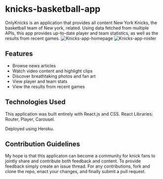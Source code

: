 # knicks-basketball-app

OnlyKnicks is an application that provides all content New York Knicks, the basketball team of New york, related. Using data fetched from multiple APIs, this app provides up-to-date player and team statistics, as well as the results from recent games. 
![Knicks-app-homepage](https://user-images.githubusercontent.com/76262430/111232555-8e19fd80-85a8-11eb-93f2-002c5b1f8048.png)
![Knicks-app-roster](https://user-images.githubusercontent.com/76262430/111232564-907c5780-85a8-11eb-8fdd-32b82e49e573.png)


## Features
- Browse news articles
- Watch video content and highlight clips
- Discover breathtaking photos and fan art
- View player and team stats 
- View the results from recent games

## Technologies Used
This application was built entirely with React.js and CSS.
React Libraries: Router, Player, Carousel.

Deployed using Heroku.

## Contribution Guidelines
My hope is that this applicaton can become a community for knick fans to jointly share and contribute both feedback and content. To provide feedback simply create an issue thread. For any contributions, fork and clone the repo, enact your changes, and finally submit a pull request.